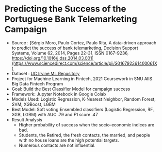 # Predicting the Success of the Portuguese Bank Telemarketing Campaign

- Source : [Sérgio Moro, Paulo Cortez, Paulo Rita,
A data-driven approach to predict the success of bank telemarketing, Decision Support Systems, Volume 62, 2014, Pages 22-31, ISSN 0167-9236, https://doi.org/10.1016/j.dss.2014.03.001](https://www.sciencedirect.com/science/article/pii/S016792361400061X)
- Dataset : [UC Irvine ML Repository](https://archive.ics.uci.edu/dataset/222/bank+marketing)
- Project for Machine Learning in Fintech, 2021 Coursework in SNU AIIS Big Data Fintech Program
- Goal: Build the Best Classifier Model for campaign success
- Framework: Jupyter Notebook in Google Colab
- Models Used: Logistic Regression, K-Nearest Neighbor, Random Forest, SVM, XGBoost, LGBM
- Best Model: Soft voting Ensembled classifiers (Logistic Regression, RF, XGB, LGBM) with AUC .79 and F1 score .47
- Result Analysis
  * Higher probability of success when the socio-economic indices are bad.
  * Students, the Retired, the fresh contacts, the married, and people with no house loans are the high potential targets.
  * Numerous contacts are not influential.
